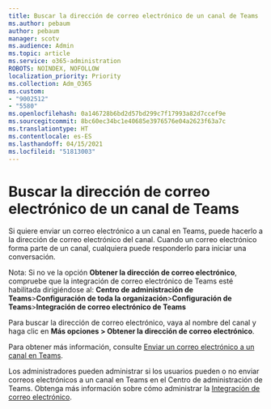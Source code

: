 ```yaml
---
title: Buscar la dirección de correo electrónico de un canal de Teams
ms.author: pebaum
author: pebaum
manager: scotv
ms.audience: Admin
ms.topic: article
ms.service: o365-administration
ROBOTS: NOINDEX, NOFOLLOW
localization_priority: Priority
ms.collection: Adm_O365
ms.custom:
- "9002512"
- "5580"
ms.openlocfilehash: 0a146728b6bd2d57bd299c7f17993a82d7ccef9e
ms.sourcegitcommit: 8bc60ec34bc1e40685e3976576e04a2623f63a7c
ms.translationtype: HT
ms.contentlocale: es-ES
ms.lasthandoff: 04/15/2021
ms.locfileid: "51813003"
---
```

# <a name="find-the-email-address-for-a-teams-channel"></a>Buscar la dirección de correo electrónico de un canal de Teams

Si quiere enviar un correo electrónico a un canal en Teams, puede hacerlo a la dirección de correo electrónico del canal. Cuando un correo electrónico forma parte de un canal, cualquiera puede responderlo para iniciar una conversación.

Nota: Si no ve la opción **Obtener la dirección de correo electrónico**, compruebe que la integración de correo electrónico de Teams esté habilitada dirigiéndose al: **Centro de administración de Teams**>**Configuración de toda la organización**>**Configuración de Teams**>**Integración de correo electrónico de Teams**

Para buscar la dirección de correo electrónico, vaya al nombre del canal y haga clic en **Más opciones > Obtener la dirección de correo electrónico**.

Para obtener más información, consulte [Enviar un correo electrónico a un canal en Teams](https://support.office.com/article/send-an-email-to-a-channel-in-teams-d91db004-d9d7-4a47-82e6-fb1b16dfd51e).

Los administradores pueden administrar si los usuarios pueden o no enviar correos electrónicos a un canal en Teams en el Centro de administración de Teams. Obtenga más información sobre cómo administrar la [Integración de correo electrónico](https://docs.microsoft.com/microsoftteams/enable-features-office-365#email-integration).
